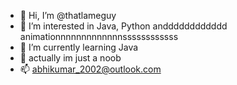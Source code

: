 - 👋 Hi, I’m @thatlameguy
- 👀 I’m interested in Java, Python andddddddddddd animationnnnnnnnnnnnnssssssssssss
- 🌱 I’m currently learning Java
- 💞️ actually im just a noob 
- 📫 abhikumar_2002@outlook.com 

<!---
thatlameguy/thatlameguy is a ✨ special ✨ repository because its `README.md` (this file) appears on your GitHub profile.
You can click the Preview link to take a look at your changes.
--->
